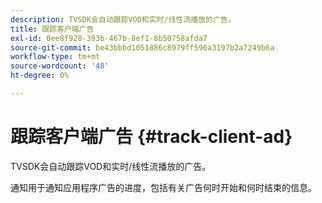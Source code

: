 ```yaml
---
description: TVSDK会自动跟踪VOD和实时/线性流播放的广告。
title: 跟踪客户端广告
exl-id: 0ee8f928-393b-467b-8ef1-8b50758afda7
source-git-commit: be43bbbd1051886c8979ff590a3197b2a7249b6a
workflow-type: tm+mt
source-wordcount: '48'
ht-degree: 0%

---
```


# 跟踪客户端广告 {#track-client-ad}

TVSDK会自动跟踪VOD和实时/线性流播放的广告。

通知用于通知应用程序广告的进度，包括有关广告何时开始和何时结束的信息。
